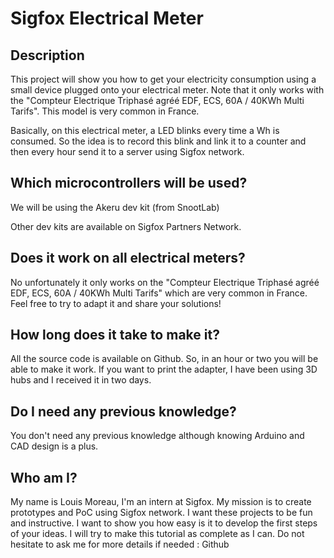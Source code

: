 # Sigfox Electrical Meter

## Description
This project will show you how to get your electricity consumption using a small device plugged onto your electrical meter. Note that it only works with the "Compteur Electrique Triphasé agréé EDF, ECS, 60A / 40KWh Multi Tarifs". This model is very common in France.

Basically, on this electrical meter, a LED blinks every time a Wh is consumed. So the idea is to record this blink and link it to a counter and then every hour send it to a server using Sigfox network.

## Which microcontrollers will be used?

We will be using the Akeru dev kit (from SnootLab)

Other dev kits are available on Sigfox Partners Network.

## Does it work on all electrical meters?

No unfortunately it only works on the "Compteur Electrique Triphasé agréé EDF, ECS, 60A / 40KWh Multi Tarifs" which are very common in France. Feel free to try to adapt it and share your solutions!

## How long does it take to make it?

All the source code is available on Github. So, in an hour or two you will be able to make it work.
If you want to print the adapter, I have been using 3D hubs and I received it in two days.

## Do I need any previous knowledge?

You don't need any previous knowledge although knowing Arduino and CAD design is a plus.

## Who am I?

My name is Louis Moreau, I'm an intern at Sigfox. My mission is to create prototypes and PoC using Sigfox network. I want these projects to be fun and instructive. I want to show you how easy is it to develop the first steps of your ideas. I will try to make this tutorial as complete as I can. Do not hesitate to ask me for more details if needed : Github

